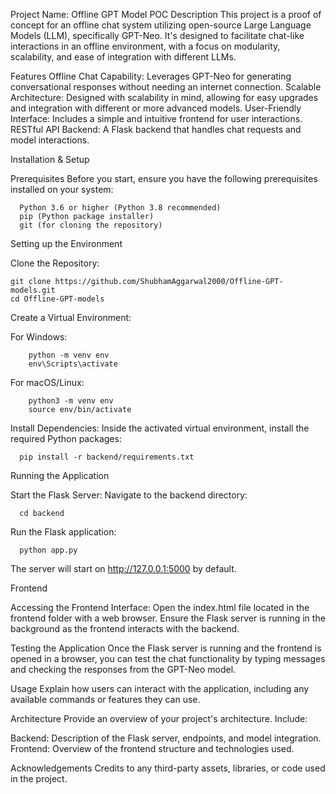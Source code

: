 Project Name: Offline GPT Model POC
Description
This project is a proof of concept for an offline chat system utilizing open-source Large Language Models (LLM), specifically GPT-Neo. It's designed to facilitate chat-like interactions in an offline environment, with a focus on modularity, scalability, and ease of integration with different LLMs.

Features
Offline Chat Capability: Leverages GPT-Neo for generating conversational responses without needing an internet connection.
Scalable Architecture: Designed with scalability in mind, allowing for easy upgrades and integration with different or more advanced models.
User-Friendly Interface: Includes a simple and intuitive frontend for user interactions.
RESTful API Backend: A Flask backend that handles chat requests and model interactions.


Installation & Setup

Prerequisites
Before you start, ensure you have the following prerequisites installed on your system:

      Python 3.6 or higher (Python 3.8 recommended)
      pip (Python package installer)
      git (for cloning the repository)


Setting up the Environment

Clone the Repository:

    git clone https://github.com/ShubhamAggarwal2000/Offline-GPT-models.git
    cd Offline-GPT-models


Create a Virtual Environment:

  For Windows:
  
        python -m venv env
        env\Scripts\activate
        
  For macOS/Linux:

        python3 -m venv env
        source env/bin/activate


Install Dependencies:
Inside the activated virtual environment, install the required Python packages:        

      pip install -r backend/requirements.txt


Running the Application

  Start the Flask Server:
  Navigate to the backend directory:
          
      cd backend
  Run the Flask application:

      python app.py

  The server will start on http://127.0.0.1:5000 by default.

Frontend

Accessing the Frontend Interface:
Open the index.html file located in the frontend folder with a web browser.
Ensure the Flask server is running in the background as the frontend interacts with the backend.

Testing the Application
Once the Flask server is running and the frontend is opened in a browser, you can test the chat functionality by typing messages and checking the responses from the GPT-Neo model.


Usage
Explain how users can interact with the application, including any available commands or features they can use.

Architecture
Provide an overview of your project's architecture. Include:

Backend: Description of the Flask server, endpoints, and model integration.
Frontend: Overview of the frontend structure and technologies used.


Acknowledgements
Credits to any third-party assets, libraries, or code used in the project.
